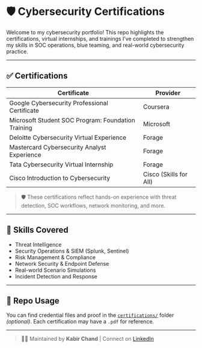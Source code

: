 # 🛡️ Cybersecurity Certifications

Welcome to my cybersecurity portfolio! This repo highlights the certifications, virtual internships, and trainings I’ve completed to strengthen my skills in SOC operations, blue teaming, and real-world cybersecurity practice.

---

## ✅ Certifications

| Certificate                                              | Provider                | 
|----------------------------------------------------------|-------------------------|
| Google Cybersecurity Professional Certificate            | Coursera                | 
| Microsoft Student SOC Program: Foundation Training       | Microsoft               | 
| Deloitte Cybersecurity Virtual Experience                | Forage                  | 
| Mastercard Cybersecurity Analyst Experience              | Forage                  | 
| Tata Cybersecurity Virtual Internship                    | Forage                  | 
| Cisco Introduction to Cybersecurity                      | Cisco (Skills for All)  | 

> 🛡️ These certifications reflect hands-on experience with threat detection, SOC workflows, network monitoring, and more.

---

## 🎯 Skills Covered

- Threat Intelligence  
- Security Operations & SIEM (Splunk, Sentinel)  
- Risk Management & Compliance  
- Network Security & Endpoint Defense  
- Real-world Scenario Simulations  
- Incident Detection and Response

---

## 📁 Repo Usage

You can find credential files and proof in the [`certifications/`](./certifications/) folder *(optional)*. Each certification may have a `.pdf` for reference.

---

> 👨‍💻 Maintained by **Kabir Chand** | Connect on [LinkedIn](https://www.linkedin.com/in/kabir-chand-2ab869250/)

